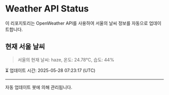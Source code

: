 
# Weather API Status

이 리포지토리는 OpenWeather API를 사용하여 서울의 날씨 정보를 자동으로 업데이트합니다.

## 현재 서울 날씨
> 서울의 현재 날씨: haze, 온도: 24.78°C, 습도: 44%

⏳ 업데이트 시간: 2025-05-28 07:23:17 (UTC)

---
자동 업데이트 봇에 의해 관리됩니다.
